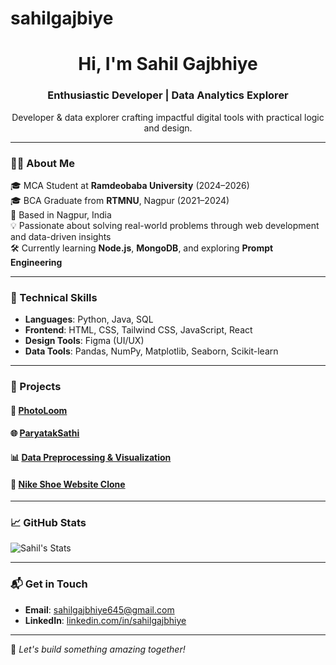 # sahilgajbiye

<h1 align="center">Hi, I'm Sahil Gajbhiye</h1>
<h3 align="center">Enthusiastic Developer | Data Analytics Explorer</h3>

<p align="center">Developer & data explorer crafting impactful digital tools with practical logic and design.</p>


---

### 👨‍💻 About Me

🎓 MCA Student at **Ramdeobaba University** (2024–2026)  
🎓 BCA Graduate from **RTMNU**, Nagpur (2021–2024)  
📍 Based in Nagpur, India  
💡 Passionate about solving real-world problems through web development and data-driven insights  
🛠️ Currently learning **Node.js**, **MongoDB**, and exploring **Prompt Engineering**

---

### 🧰 Technical Skills

- **Languages**: Python, Java, SQL  
- **Frontend**: HTML, CSS, Tailwind CSS, JavaScript, React  
- **Design Tools**: Figma (UI/UX)  
- **Data Tools**: Pandas, NumPy, Matplotlib, Seaborn, Scikit-learn

---

### 💼 Projects

#### 🚀 [PhotoLoom](https://github.com/SahilGajbiye/PhotoLoom)
#### 🌐 [ParyatakSathi](https://github.com/SahilGajbiye/ParyatakSathi)
#### 📊 [Data Preprocessing & Visualization](https://github.com/SahilGajbiye/ParyatakSathi)
#### 👟 [Nike Shoe Website Clone](https://github.com/SahilGajbiye/Nike-Clone)


---

### 📈 GitHub Stats

![Sahil's Stats](https://github-readme-stats.vercel.app/api?username=Sahil&theme=tokyonight&show_icons=true&hide_border=false&count_private=false)

---

### 📬 Get in Touch

- **Email**: sahilgajbhiye645@gmail.com  
- **LinkedIn**: [linkedin.com/in/sahilgajbhiye](https://linkedin.com/in/sahilgajbhiye)

---

🔁 *Let's build something amazing together!*


